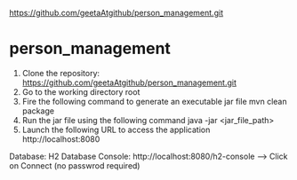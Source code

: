 https://github.com/geetaAtgithub/person_management.git


# person_management

1. Clone the repository: https://github.com/geetaAtgithub/person_management.git
2. Go to the working directory root
3. Fire the following command to generate an executable jar file
   mvn clean package
4. Run the jar file using the following command
   java -jar <jar_file_path>
5. Launch the following URL to access the application
   http://localhost:8080
   
Database: H2
Database Console: http://localhost:8080/h2-console --> Click on Connect (no passwrod required)
